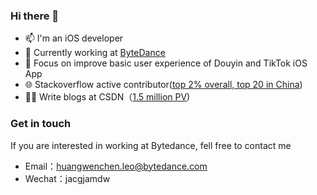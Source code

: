 ### Hi there 👋

- 📫 I'm an iOS developer
- 💼 Currently working at [ByteDance](https://www.bytedance.com/)
- 🌱 Focus on improve basic user experience of Douyin and TikTok iOS App
- 🌐 Stackoverflow active contributor([top 2% overall, top 20 in China](https://stackoverflow.com/users/3940672/leo))
- ✍🏻 Write blogs at CSDN（[1.5 million PV](https://blog.csdn.net/hello_hwc))

### Get in touch

If you are interested in working at Bytedance, fell free to contact me

- Email：huangwenchen.leo@bytedance.com
- Wechat：jacgjamdw
